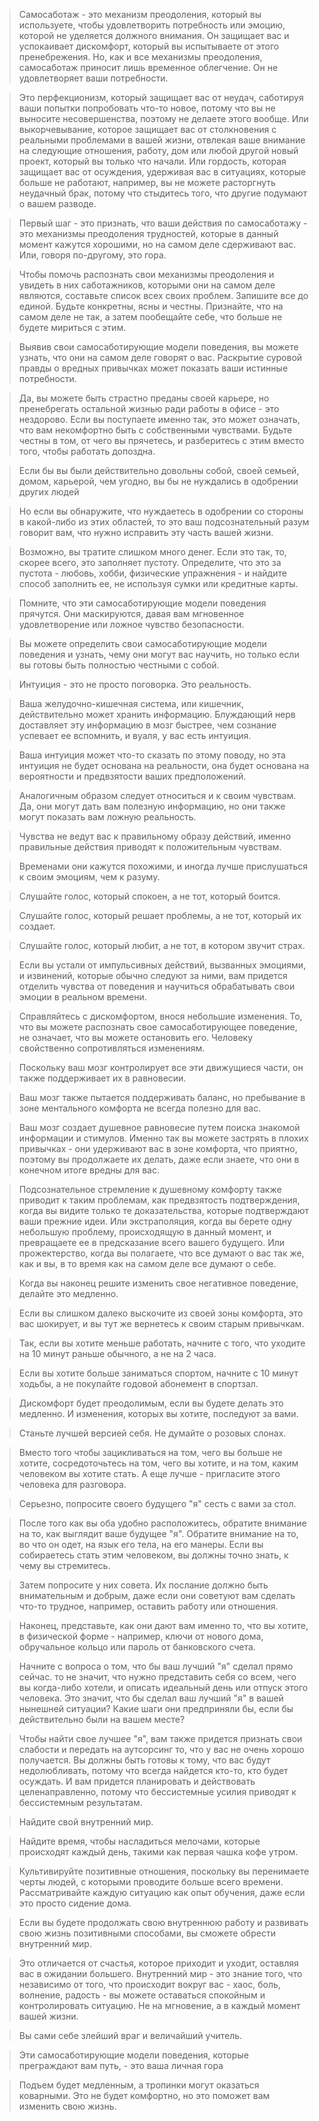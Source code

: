 >Самосаботаж - это механизм преодоления, который вы используете, чтобы удовлетворить потребность или эмоцию, которой не уделяется должного внимания. Он защищает вас и успокаивает дискомфорт, который вы испытываете от этого пренебрежения. Но, как и все механизмы преодоления, самосаботаж приносит лишь временное облегчение. Он не удовлетворяет ваши потребности.

> Это перфекционизм, который защищает вас от неудач, саботируя ваши попытки попробовать что-то новое, потому что вы не выносите несовершенства, поэтому не делаете этого вообще. Или выкорчевывание, которое защищает вас от столкновения с реальными проблемами в вашей жизни, отвлекая ваше внимание на следующие отношения, работу, дом или любой другой новый проект, который вы только что начали. Или гордость, которая защищает вас от осуждения, удерживая вас в ситуациях, которые больше не работают, например, вы не можете расторгнуть неудачный брак, потому что стыдитесь того, что другие подумают о вашем разводе.

>Первый шаг - это признать, что ваши действия по самосаботажу - это механизмы преодоления трудностей, которые в данный момент кажутся хорошими, но на самом деле сдерживают вас. Или, говоря по-другому, это гора.

>Чтобы помочь распознать свои механизмы преодоления и увидеть в них саботажников, которыми они на самом деле являются, составьте список всех своих проблем. Запишите все до единой. Будьте конкретны, ясны и честны. Признайте, что на самом деле не так, а затем пообещайте себе, что больше не будете мириться с этим.

>Выявив свои самосаботирующие модели поведения, вы можете узнать, что они на самом деле говорят о вас. Раскрытие суровой правды о вредных привычках может показать ваши истинные потребности.

>Да, вы можете быть страстно преданы своей карьере, но пренебрегать остальной жизнью ради работы в офисе - это нездорово. Если вы поступаете именно так, это может означать, что вам некомфортно быть с собственными чувствами. Будьте честны в том, от чего вы прячетесь, и разберитесь с этим вместо того, чтобы работать допоздна.

>Если бы вы были действительно довольны собой, своей семьей, домом, карьерой, чем угодно, вы бы не нуждались в одобрении других людей

> Но если вы обнаружите, что нуждаетесь в одобрении со стороны в какой-либо из этих областей, то это ваш подсознательный разум говорит вам, что нужно исправить эту часть вашей жизни.

>Возможно, вы тратите слишком много денег. Если это так, то, скорее всего, это заполняет пустоту. Определите, что это за пустота - любовь, хобби, физические упражнения - и найдите способ заполнить ее, не используя сумки или кредитные карты.

> Помните, что эти самосаботирующие модели поведения прячутся. Они маскируются, давая вам мгновенное удовлетворение или ложное чувство безопасности.

>Вы можете определить свои самосаботирующие модели поведения и узнать, чему они могут вас научить, но только если вы готовы быть полностью честными с собой.

>Интуиция - это не просто поговорка. Это реальность.

>Ваша желудочно-кишечная система, или кишечник, действительно может хранить информацию. Блуждающий нерв доставляет эту информацию в мозг быстрее, чем сознание успевает ее вспомнить, и вуаля, у вас есть интуиция.

>Ваша интуиция может что-то сказать по этому поводу, но эта интуиция не будет основана на реальности, она будет основана на вероятности и предвзятости ваших предположений.

>Аналогичным образом следует относиться и к своим чувствам. Да, они могут дать вам полезную информацию, но они также могут показать вам ложную реальность. 

>Чувства не ведут вас к правильному образу действий, именно правильные действия приводят к положительным чувствам.

>Временами они кажутся похожими, и иногда лучше прислушаться к своим эмоциям, чем к разуму. 

>Слушайте голос, который спокоен, а не тот, который боится.

> Слушайте голос, который решает проблемы, а не тот, который их создает.
 
>Слушайте голос, который любит, а не тот, в котором звучит страх.

>Если вы устали от импульсивных действий, вызванных эмоциями, и извинений, которые обычно следуют за ними, вам придется отделить чувства от поведения и научиться обрабатывать свои эмоции в реальном времени.

>Справляйтесь с дискомфортом, внося небольшие изменения. То, что вы можете распознать свое самосаботирующее поведение, не означает, что вы можете остановить его. Человеку свойственно сопротивляться изменениям.

> Поскольку ваш мозг контролирует все эти движущиеся части, он также поддерживает их в равновесии. 

>Ваш мозг также пытается поддерживать баланс, но пребывание в зоне ментального комфорта не всегда полезно для вас.

>Ваш мозг создает душевное равновесие путем поиска знакомой информации и стимулов. Именно так вы можете застрять в плохих привычках - они удерживают вас в зоне комфорта, что приятно, поэтому вы продолжаете их делать, даже если знаете, что они в конечном итоге вредны для вас.

>Подсознательное стремление к душевному комфорту также приводит к таким проблемам, как предвзятость подтверждения, когда вы видите только те доказательства, которые подтверждают ваши прежние идеи. Или экстраполяция, когда вы берете одну небольшую проблему, происходящую в данный момент, и превращаете ее в предсказание всего вашего будущего. Или прожектерство, когда вы полагаете, что все думают о вас так же, как и вы, в то время как на самом деле все думают о себе.

>Когда вы наконец решите изменить свое негативное поведение, делайте это медленно.

>Если вы слишком далеко выскочите из своей зоны комфорта, это вас шокирует, и вы тут же вернетесь к своим старым привычкам. 

>Так, если вы хотите меньше работать, начните с того, что уходите на 10 минут раньше обычного, а не на 2 часа.

>Если вы хотите больше заниматься спортом, начните с 10 минут ходьбы, а не покупайте годовой абонемент в спортзал.

>Дискомфорт будет преодолимым, если вы будете делать это медленно. И изменения, которых вы хотите, последуют за вами.

>Станьте лучшей версией себя. Не думайте о розовых слонах.

>Вместо того чтобы зацикливаться на том, чего вы больше не хотите, сосредоточьтесь на том, чего вы хотите, и на том, каким человеком вы хотите стать. А еще лучше - пригласите этого человека для разговора.

>Серьезно, попросите своего будущего "я" сесть с вами за стол.

>После того как вы оба удобно расположитесь, обратите внимание на то, как выглядит ваше будущее "я". Обратите внимание на то, во что он одет, на язык его тела, на его манеры. Если вы собираетесь стать этим человеком, вы должны точно знать, к чему вы стремитесь.

>Затем попросите у них совета. Их послание должно быть внимательным и добрым, даже если они советуют вам сделать что-то трудное, например, оставить работу или отношения.

>Наконец, представьте, как они дают вам именно то, что вы хотите, в физической форме - например, ключи от нового дома, обручальное кольцо или пароль от банковского счета.

>Начните с вопроса о том, что бы ваш лучший "я" сделал прямо сейчас. то не значит, что нужно представить себя со всем, чего вы когда-либо хотели, и описать идеальный день или отпуск этого человека.  Это значит, что бы сделал ваш лучший "я" в вашей нынешней ситуации? Какие шаги они предприняли бы, если бы действительно были на вашем месте?

>Чтобы найти свое лучшее "я", вам также придется признать свои слабости и передать на аутсорсинг то, что у вас не очень хорошо получается. Вы должны быть готовы к тому, что вас будут недолюбливать, потому что всегда найдется кто-то, кто будет осуждать. И вам придется планировать и действовать целенаправленно, потому что бессистемные усилия приводят к бессистемным результатам.

>Найдите свой внутренний мир.

>Найдите время, чтобы насладиться мелочами, которые происходят каждый день, такими как первая чашка кофе утром. 

>Культивируйте позитивные отношения, поскольку вы перенимаете черты людей, с которыми проводите больше всего времени. Рассматривайте каждую ситуацию как опыт обучения, даже если это просто сидение дома.

>Если вы будете продолжать свою внутреннюю работу и развивать свою жизнь позитивными способами, вы сможете обрести внутренний мир.

>Это отличается от счастья, которое приходит и уходит, оставляя вас в ожидании большего. Внутренний мир - это знание того, что независимо от того, что происходит вокруг вас - хаос, боль, волнение, радость - вы можете оставаться спокойным и контролировать ситуацию. Не на мгновение, а в каждый момент вашей жизни.

>Вы сами себе злейший враг и величайший учитель.

>Эти самосаботирующие модели поведения, которые преграждают вам путь, - это ваша личная гора

>Подъем будет медленным, а тропинки могут оказаться коварными. Это не будет комфортно, но это поможет вам изменить свою жизнь.